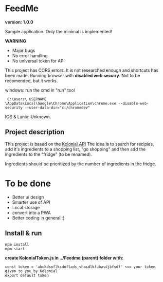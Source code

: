 # FeedMe
**version: 1.0.0**

Sample application. Only the minimal is implemented!

**WARNING**
- Major bugs
- No error handling
- No universal token for API

This project has CORS errors. It is not researched enough and shortcuts has been made. Running browser with **disabled web secuiry**. Not to be recomended, but it works.

windows:
run the cmd in "run" tool
```
 C:\Users\ USERNAME \AppData\Local\Google\Chrome\Application\chrome.exe --disable-web-security --user-data-dir="c:/chromedev"
```
IOS & Lunix:
Unknown. 

## Project description

This project is based on the [Kolonial API](https://github.com/kolonialno/api-docs)
The idea is to search for recipies, add it's ingredients to a shopping list, "go shopping" and then add 
the ingredients to the "fridge" (to be renamed). 

Ingredients should be prioritized by the number of ingredients in the fridge.

# To be done
- Better ui design
- Smarter use of API
- Local storage
- convert into a PWA
- Better coding in general :)

## Install & run
```
npm install
npm start
```
**create KolonialToken.js in ../Feedme (parent) folder with:**
```
const token = 'abckdsnflksdnflads,vhasdlkfubasdjbfsdf' <== your token given to you by Kolonial
export default token
```


